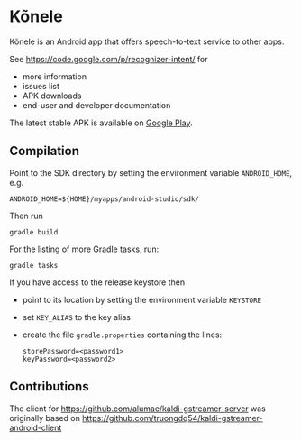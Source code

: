 Kõnele
======

Kõnele is an Android app that offers speech-to-text service to other apps.

See <https://code.google.com/p/recognizer-intent/> for

  - more information
  - issues list
  - APK downloads
  - end-user and developer documentation

The latest stable APK is available on
[Google Play](https://play.google.com/store/apps/details?id=ee.ioc.phon.android.speak).


Compilation
-----------

Point to the SDK directory by setting the environment variable
`ANDROID_HOME`, e.g.

	ANDROID_HOME=${HOME}/myapps/android-studio/sdk/

Then run

	gradle build

For the listing of more Gradle tasks, run:

	gradle tasks


If you have access to the release keystore then

  - point to its location by setting the environment variable `KEYSTORE`
  - set `KEY_ALIAS` to the key alias
  - create the file `gradle.properties` containing the lines:

		storePassword=<password1>
		keyPassword=<password2>


Contributions
-------------

The client for https://github.com/alumae/kaldi-gstreamer-server
was originally based on https://github.com/truongdq54/kaldi-gstreamer-android-client
